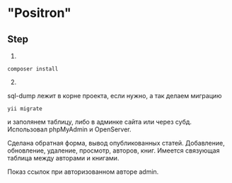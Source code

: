 # "Positron" 
## Step
1)
```angular2html
composer install
```
2)
sql-dump лежит в корне проекта, если нужно, а так делаем миграцию 
```angular2html
yii migrate
```
и заполянем таблицу, либо в админке сайта или через субд.
Использовал phpMyAdmin и OpenServer.

Сделана обратная форма, вывод опубликованных статей. Добавление, обновление, удаление, просмотр, авторов, книг. Имеется связующая таблица между авторами и книгами.

Показ ссылок при авторизованном авторе admin.
